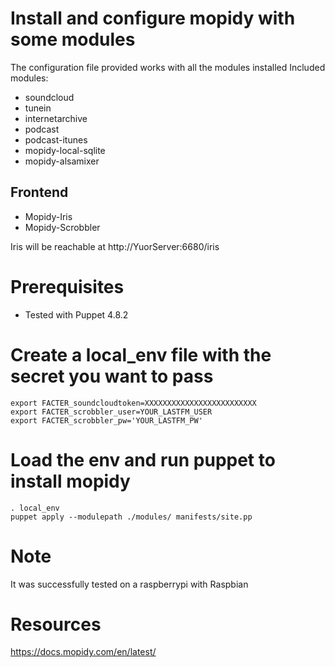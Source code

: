 # Install and configure mopidy with some modules
The configuration file provided works with all the modules installed
Included modules:
- soundcloud
- tunein
- internetarchive
- podcast
- podcast-itunes
- mopidy-local-sqlite
- mopidy-alsamixer

## Frontend
- Mopidy-Iris
- Mopidy-Scrobbler

Iris will be reachable at http://YuorServer:6680/iris

# Prerequisites
* Tested with Puppet 4.8.2

# Create a local_env file with the secret you want to pass

    export FACTER_soundcloudtoken=XXXXXXXXXXXXXXXXXXXXXXXXX
    export FACTER_scrobbler_user=YOUR_LASTFM_USER
    export FACTER_scrobbler_pw='YOUR_LASTFM_PW'

# Load the env and run puppet to install mopidy
    . local_env
    puppet apply --modulepath ./modules/ manifests/site.pp

# Note
It was successfully tested on a raspberrypi with Raspbian

# Resources
https://docs.mopidy.com/en/latest/
